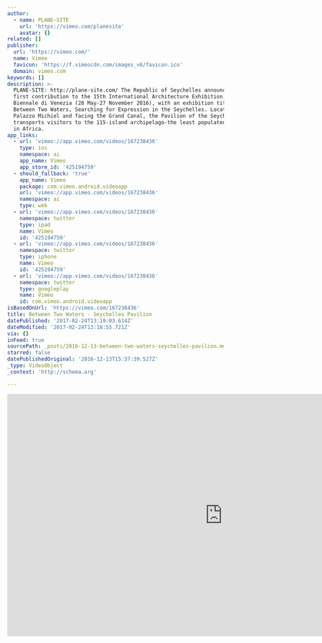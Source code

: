 ```yaml
---
author:
  - name: PLANE—SITE
    url: 'https://vimeo.com/planesite'
    avatar: {}
related: []
publisher:
  url: 'https://vimeo.com/'
  name: Vimeo
  favicon: 'https://f.vimeocdn.com/images_v6/favicon.ico'
  domain: vimeo.com
keywords: []
description: >-
  PLANE-SITE: http://plane-site.com/ The Republic of Seychelles announce their
  first contribution to the 15th International Architecture Exhibition, La
  Biennale di Venezia (28 May-27 November 2016), with an exhibition titled
  Between Two Waters, Searching for Expression in the Seychelles. Located in
  Palazzo Michiel and facing the Grand Canal, the Pavilion of the Seychelles
  transports visitors to the 115-island archipelago-the least populated nation
  in Africa.
app_links:
  - url: 'vimeo://app.vimeo.com/videos/167238436'
    type: ios
    namespace: ai
    app_name: Vimeo
    app_store_id: '425194759'
  - should_fallback: 'true'
    app_name: Vimeo
    package: com.vimeo.android.videoapp
    url: 'vimeo://app.vimeo.com/videos/167238436'
    namespace: ai
    type: web
  - url: 'vimeo://app.vimeo.com/videos/167238436'
    namespace: twitter
    type: ipad
    name: Vimeo
    id: '425194759'
  - url: 'vimeo://app.vimeo.com/videos/167238436'
    namespace: twitter
    type: iphone
    name: Vimeo
    id: '425194759'
  - url: 'vimeo://app.vimeo.com/videos/167238436'
    namespace: twitter
    type: googleplay
    name: Vimeo
    id: com.vimeo.android.videoapp
isBasedOnUrl: 'https://vimeo.com/167238436'
title: Between Two Waters - Seychelles Pavilion
datePublished: '2017-02-24T13:19:03.614Z'
dateModified: '2017-02-24T13:18:55.721Z'
via: {}
inFeed: true
sourcePath: _posts/2016-12-13-between-two-waters-seychelles-pavilion.md
starred: false
datePublishedOriginal: '2016-12-13T15:37:39.527Z'
_type: VideoObject
_context: 'http://schema.org'

---
```

<iframe src="https://cdn.embedly.com/widgets/media.html?src=https%3A%2F%2Fplayer.vimeo.com%2Fvideo%2F167238436&amp;url=https%3A%2F%2Fvimeo.com%2F167238436&amp;image=https%3A%2F%2Fi.vimeocdn.com%2Fvideo%2F571511526_1280.jpg&amp;key=b7d04c9b404c499eba89ee7072e1c4f7&amp;type=text%2Fhtml&amp;schema=vimeo" width="1000" height="563" scrolling="no" frameborder="0" allowfullscreen="" style=""></iframe>